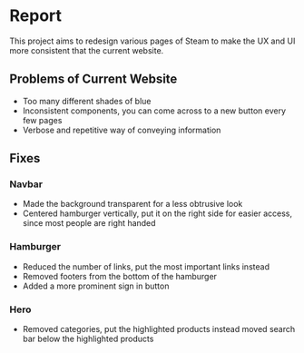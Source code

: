 # Report

This project aims to redesign various pages of Steam to make the UX and UI more consistent
that the current website.

## Problems of Current Website

- Too many different shades of blue
- Inconsistent components, you can come across to a new button every few pages
- Verbose and repetitive way of conveying information

## Fixes

### Navbar

- Made the background transparent for a less obtrusive look
- Centered hamburger vertically, put it on the right side for easier access, since
  most people are right handed

### Hamburger

- Reduced the number of links, put the most important links instead
- Removed footers from the bottom of the hamburger
- Added a more prominent sign in button

### Hero

- Removed categories, put the highlighted products instead moved search bar below the highlighted products

